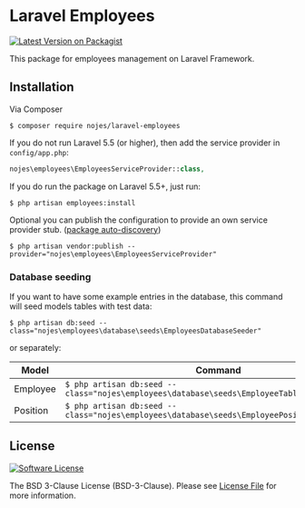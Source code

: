 # Laravel Employees

[![Latest Version on Packagist][ico-version]][link-packagist]

This package for employees management on Laravel Framework.

## Installation

Via Composer

```
$ composer require nojes/laravel-employees
```

If you do not run Laravel 5.5 (or higher), then add the service provider in `config/app.php`:

```php
nojes\employees\EmployeesServiceProvider::class,
```

If you do run the package on Laravel 5.5+, just run:
```
$ php artisan employees:install
```

Optional you can publish the configuration to provide an own service provider stub.
([package auto-discovery](https://medium.com/@taylorotwell/package-auto-discovery-in-laravel-5-5-ea9e3ab20518))

```
$ php artisan vendor:publish --provider="nojes\employees\EmployeesServiceProvider"
```

### Database seeding
If you want to have some example entries in the database, this command will seed models tables with test data:
```
$ php artisan db:seed --class="nojes\employees\database\seeds\EmployeesDatabaseSeeder"
```

or separately:

| Model    | Command                                                                                        |
|----------|------------------------------------------------------------------------------------------------|
| Employee | `$ php artisan db:seed --class="nojes\employees\database\seeds\EmployeeTableSeeder"`           |
| Position | `$ php artisan db:seed --class="nojes\employees\database\seeds\EmployeePositionTableSeeder"`   |


## License

[![Software License][ico-license]](LICENSE)

The BSD 3-Clause License (BSD-3-Clause). Please see [License File](LICENSE) for more information.


[ico-version]: https://poser.pugx.org/nojes/laravel-employees/v/stable
[ico-license]: https://poser.pugx.org/nojes/laravel-employees/license

[link-packagist]: https://packagist.org/packages/nojes/laravel-employees